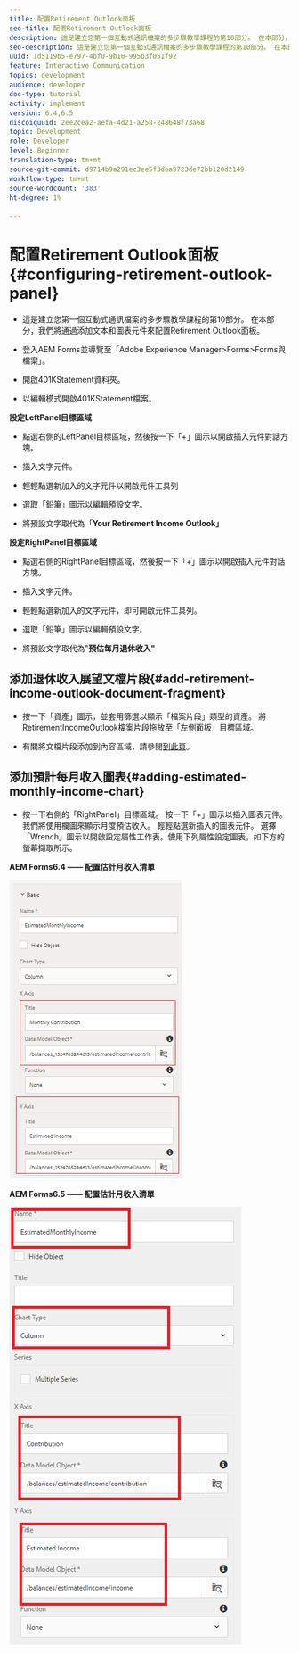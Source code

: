 ```yaml
---
title: 配置Retirement Outlook面板
seo-title: 配置Retirement Outlook面板
description: 這是建立您第一個互動式通訊檔案的多步驟教學課程的第10部分。 在本部分，我們將通過添加文本和圖表元件來配置Retirement Outlook面板。
seo-description: 這是建立您第一個互動式通訊檔案的多步驟教學課程的第10部分。 在本部分，我們將通過添加文本和圖表元件來配置Retirement Outlook面板。
uuid: 1d5119b5-e797-4bf0-9b10-995b3f051f92
feature: Interactive Communication
topics: development
audience: developer
doc-type: tutorial
activity: implement
version: 6.4,6.5
discoiquuid: 2ee2cea2-aefa-4d21-a258-248648f73a68
topic: Development
role: Developer
level: Beginner
translation-type: tm+mt
source-git-commit: d9714b9a291ec3ee5f3dba9723de72bb120d2149
workflow-type: tm+mt
source-wordcount: '383'
ht-degree: 1%

---
```



# 配置Retirement Outlook面板{#configuring-retirement-outlook-panel}

* 這是建立您第一個互動式通訊檔案的多步驟教學課程的第10部分。 在本部分，我們將通過添加文本和圖表元件來配置Retirement Outlook面板。

* 登入AEM Forms並導覽至「Adobe Experience Manager>Forms>Forms與檔案」。

* 開啟401KStatement資料夾。

* 以編輯模式開啟401KStatement檔案。

**設定LeftPanel目標區域**

* 點選右側的LeftPanel目標區域，然後按一下「+」圖示以開啟插入元件對話方塊。

* 插入文字元件。

* 輕輕點選新加入的文字元件以開啟元件工具列

* 選取「鉛筆」圖示以編輯預設文字。

* 將預設文字取代為「**Your Retirement Income Outlook」**

**設定RightPanel目標區域**

* 點選右側的RightPanel目標區域，然後按一下「+」圖示以開啟插入元件對話方塊。

* 插入文字元件。

* 輕輕點選新加入的文字元件，即可開啟元件工具列。

* 選取「鉛筆」圖示以編輯預設文字。

* 將預設文字取代為&quot;**預估每月退休收入&quot;**

## 添加退休收入展望文檔片段{#add-retirement-income-outlook-document-fragment}

* 按一下「資產」圖示，並套用篩選以顯示「檔案片段」類型的資產。 將RetirementIncomeOutlook檔案片段拖放至「左側面板」目標區域。

* 有關將文檔片段添加到內容區域，請參閱[到此頁](https://helpx.adobe.com/experience-manager/kt/forms/using/interactive-communication-web-channel-aem-forms/9.html)。

## 添加預計每月收入圖表{#adding-estimated-monthly-income-chart}

* 按一下右側的「RightPanel」目標區域。 按一下「+」圖示以插入圖表元件。 我們將使用欄圖來顯示月度預估收入。 輕輕點選新插入的圖表元件。 選擇「Wrench」圖示以開啟設定屬性工作表。使用下列屬性設定圖表，如下方的螢幕擷取所示。

**AEM Forms6.4 —— 配置估計月收入清單**

![form64](assets/estimatedmonthlyincomechart.png)

**AEM Forms6.5 —— 配置估計月收入清單**

![forms65](assets/estimatedmonthlyincomechart65.PNG)




